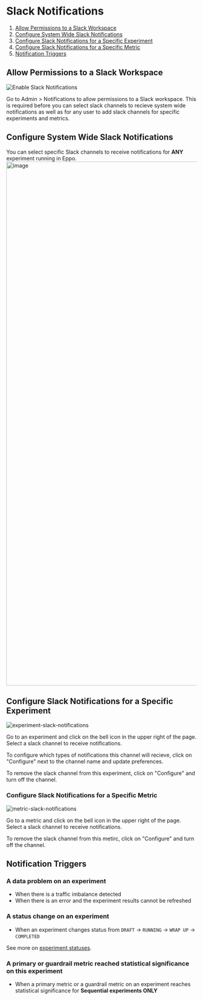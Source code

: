 # Slack Notifications
1. [Allow Permissions to a Slack Workspace](https://docs.geteppo.com/Administration/slack-notifications#allow-permissions-to-a-slack-workspace)
2. [Configure System Wide Slack Notifications](https://docs.geteppo.com/Administration/slack-notifications#configure-slack-notifications-for-a-specific-experiment)
3. [Configure Slack Notifications for a Specific Experiment](https://docs.geteppo.com/Administration/slack-notifications#configure-slack-notifications-for-a-specific-experiment)
4. [Configure Slack Notifications for a Specific Metric](https://docs.geteppo.com/Administration/slack-notifications#configure-slack-notifications-for-a-specific-metric)
5. [Notification Triggers](https://docs.geteppo.com/Administration/slack-notifications#notification-triggers)

## Allow Permissions to a Slack Workspace
![Enable Slack Notifications](https://user-images.githubusercontent.com/90637953/197907443-9c3d3db1-65fa-405f-b808-bac63d4d09f8.gif)

Go to Admin > Notifications to allow permissions to a Slack workspace. This is required before you can select slack channels to recieve system wide notifications as well as for any user to add slack channels for specific experiments and metrics.

## Configure System Wide Slack Notifications
You can select specific Slack channels to receive notifications for **ANY** experiment running in Eppo.
<img width="1386" alt="image" src="https://user-images.githubusercontent.com/90637953/197908102-3f9f5ec4-98ce-427c-8888-079f89b8ec0c.png">

## Configure Slack Notifications for a Specific Experiment
![experiment-slack-notifications](https://user-images.githubusercontent.com/90637953/197909040-bb01590c-d329-4d50-8aba-505ba0c60cdc.gif)

Go to an experiment and click on the bell icon in the upper right of the page. Select a slack channel to receive notifications. 

To configure which types of notifications this channel will recieve, click on "Configure" next to the channel name and update preferences. 

To remove the slack channel from this experiment, click on "Configure" and turn off the channel. 


### Configure Slack Notifications for a Specific Metric
![metric-slack-notifications](https://user-images.githubusercontent.com/90637953/197909642-14ed977c-8ce0-4cad-b512-9c40d7ae20a5.gif)

Go to a metric and click on the bell icon in the upper right of the page. Select a slack channel to receive notifications.

To remove the slack channel from this metirc, click on "Configure" and turn off the channel. 


## Notification Triggers
### A data problem on an experiment
* When there is a traffic imbalance detected
* When there is an error and the experiment results cannot be refreshed

### A status change on an experiment
* When an experiment changes status from `DRAFT` &rarr; `RUNNING` &rarr; `WRAP UP` &rarr; `COMPLETED` 

See more on [experiment statuses](https://docs.geteppo.com/building-experiments/experiments/experiment-status).

### A primary or guardrail metric reached statistical significance on this experiment
* When a primary metric or a guardrail metric on an experiment reaches statistical significance for **Sequential experiments ONLY**
